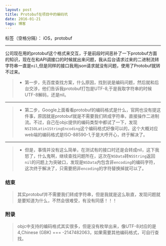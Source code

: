 ```yaml
---
layout: post
title: Protobuf在项目中的编码坑
date: 2016-01-21
tags: 博客
---
```


标签（空格分隔）： iOS，protobuf

---

公司现在用的protobuf这个格式来交互，于是前段时间恶补了一下protobuf方面的知识，现在在和API调接口的时候就出来问题，我从后台请求过来的二进制流转字符串一直是```nil```,但是同样的接口我用json请求就没有问题，使用了Protobuf就转不过来。
> * 第一步，先百度查找方案，什么原因，找到说是编码问题，然后就和后台交涉，他们告诉我protobuf打包是UTF-8,于是我取字符串的时候UTF-8解码，还是nil。

---
> * 第二步，Google上面看看protobuf的编码格式是什么，官网也没有提这件事，原因就是protobuf就是不需要我们转成字符串，直接操作二进制流。不过，自己在objc提供的编码类型中都试了一下，发现```NSISOLatin1StringEncoding```这个编码格式好像可以的，这个大概对应web端的编码格式是ISO-88590-1,于是大呼开心，终于解决了。

---
> * 但是，事情并没有这么简单，在测试有的接口时还是会转成nil，这下我怒了，什么鬼啊，继续查找问题所在，这次在```NSData```转```NSString```返回```nil```的问题上为突破口，发现是```NSData```内包含非```encoding```的编码字符，这次终于解决了，只需要把非```encoding```的字符替换掉就可以了。

### 结束
> 其实protobuf并不需要我们转成字符串，但是我就是这么耿直，发现问题就是要知道为什么，不然会很难受，有没有同感！！！

### 附录
> objc中支持的编码格式其实很多，但是没有枚举出来，像UTF-8对应的是4,Chinese (GBK) === -2147482063，如果需要其他编码格式，可自行查找。